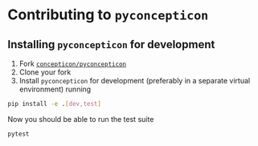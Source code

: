 # Contributing to `pyconcepticon`

## Installing `pyconcepticon` for development

1. Fork [`concepticon/pyconcepticon`](https://github.com/concepticon/pyconcepticon)
2. Clone your fork
3. Install `pyconcepticon` for development (preferably in a separate virtual environment) running
```bash
pip install -e .[dev,test]
```

Now you should be able to run the test suite
```bash
pytest
```
